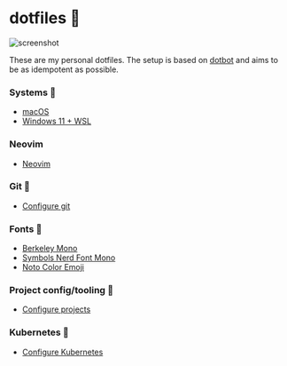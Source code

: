 # dotfiles 🍩

![screenshot](https://github.com/user-attachments/assets/ef833ca0-3d39-4a7c-94af-0f76afb96e6b)

These are my personal dotfiles. The setup is based on
[dotbot](https://github.com/anishathalye/dotbot) and aims to be as idempotent as
possible.

### Systems 🚀

- [macOS](README_MACOS.md)
- [Windows 11 + WSL](README_WIN_WSL.md)

### Neovim

- [Neovim](nvim-fredrik/README.md)

### Git 🐙

- [Configure git](README_GIT.md)

### Fonts 💯

- [Berkeley Mono](https://berkeleygraphics.com/typefaces/berkeley-mono)
- [Symbols Nerd Font Mono](https://github.com/ryanoasis/nerd-fonts)
- [Noto Color Emoji](https://fonts.google.com/noto/specimen/Noto+Color+Emoji)

### Project config/tooling 🧢

- [Configure projects](README_PROJECT.md)

### Kubernetes 🧊

- [Configure Kubernetes](README_K8S.md)
